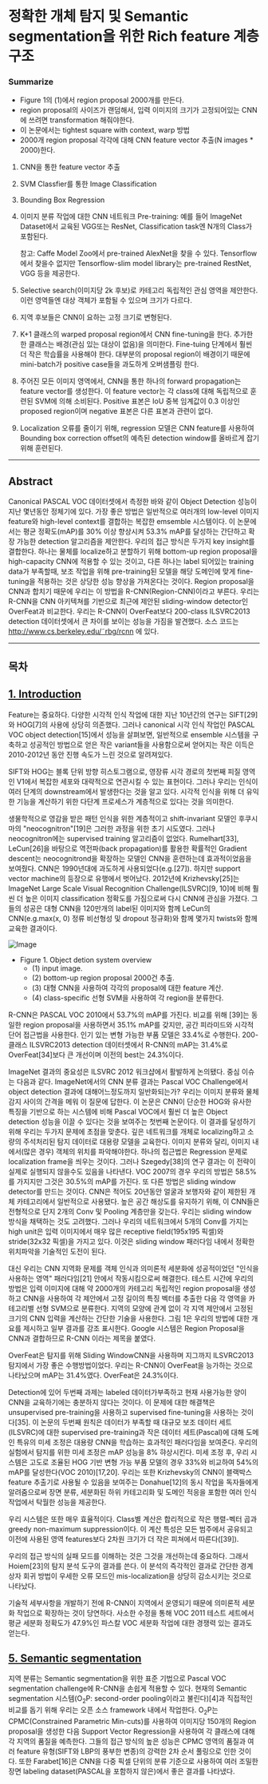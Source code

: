 # 정확한 개체 탐지 및 Semantic segmentation을 위한 Rich feature 계층 구조

### Summarize


- Figure 1의 (1)에서 region proposal 2000개를 만든다. 
- region proposal의 사이즈가 랜덤해서, 입력 이미지의 크기가 고정되어있는 CNN에 쓰려면 transformation 해줘야한다.
- 이 논문에서는 tightest square with context, warp 방법
- 2000개 region proposal 각각에 대해 CNN feature vector 추출(N images * 2000)한다.
1. CNN을 통한 feature vector 추출
2. SVM Classfier를 통한 Image Classification
3. Bounding Box Regression


1. 이미지 분류 작업에 대한 CNN 네트워크 Pre-training: 예를 들어 ImageNet Dataset에서 교육된 VGG또는 ResNet, Classification task엔 N개의 Class가 포함된다.

    참고: Caffe Model Zoo에서 pre-trained AlexNet을 찾을 수 있다. Tensorflow에서 찾을수 없지만 Tensorflow-slim model library는 pre-trained RestNet, VGG 등을 제공한다.

2. Selective search(이미지당 2k 후보)로 카테고리 독립적인 관심 영역을 제안한다. 이런 영역들엔 대상 객체가 포함될 수 있으며 크기가 다르다.

3. 지역 후보들은 CNN이 요하는 고정 크기로 변형된다.

4. K+1 클래스의 warped proposal region에서 CNN fine-tuning을 한다. 추가한 한 클래스는 배경(관심 있는 대상이 없음)을 의미한다. Fine-tuing 단계에서 훨씬 더 작은 학습률을 사용해야 한다. 대부분의 proposal region이 배경이기 때문에 mini-batch가 positive case들을 과도하게 오버샘플링 한다.

5. 주어진 모든 이미지 영역에서, CNN을 통한 하나의 forward propagation는 feature vector를 생성한다. 이 feature vector는 각 class에 대해 독립적으로 훈련된 SVM에 의해 소비된다.
Positive 표본은 IoU 중복 임계값이 0.3 이상인 proposed region이며 negative 표본은 다른 표본과 관련이 없다.

6. Localization 오류를 줄이기 위해, regression 모델은 CNN feature를 사용하여 Bounding box correction offset의 예측된 detection window를 올바르게 잡기 위해 훈련된다.


---

## Abstract
Canonical PASCAL VOC 데이터셋에서 측정한 바와 같이 Object Detection 성능이 지난 몇년동안 정체기에 있다. 가장 좋은 방법은 일반적으로 여러개의 low-level 이미지 feature와 high-level context를 결합하는 복잡한 emsemble 시스템이다. 이 논문에서는 평균 정확도(mAP)를 30% 이상 향상시켜 53.3% mAP를 달성하는 간단하고 확장 가능한 detection 알고리즘을 제안한다. 우리의 접근 방식은 두가지 key insight를 결합한다. 하나는 물체를 localize하고 분할하기 위해 bottom-up region proposal을 high-capacity CNN에 적용할 수 있는 것이고, 다른 하나는 label 되어있는 training data가 부족할때, 보조 작업을 위해 pre-training된 모델을 해당 도메인에 맞게 fine-tuning을 적용하는 것은 상당한 성능 향상을 가져온다는 것이다. Region proposal을 CNN과 합치기 때문에 우리는 이 방법을 R-CNN(Region-CNN)이라고 부른다. 우리는 R-CNN을 CNN 아키텍쳐를 기반으로 최근에 제안된 sliding-window detector인 OverFeat과 비교한다. 우리는 R-CNN이 OverFeat보다 200-class ILSVRC2013 detection 데이터셋에서 큰 차이를 보이는 성능을 가짐을 발견했다. 소스 코드는 http://www.cs.berkeley.edu/˜rbg/rcnn 에 있다.

---


## 목차

## [1. Introduction](#목차)
Feature는 중요하다. 다양한 시각적 인식 작업에 대한 지난 10년간의 연구는 SIFT[29]와 HOG[7]의 사용에 상당히 의존했다. 그러나 canonical 시각 인식 작업인 PASCAL VOC object detection[15]에서 성능을 살펴보면, 일반적으로 ensemble 시스템을 구축하고 성공적인 방법으로 얻은 작은 variant들을 사용함으로써 얻어지는 작은 이득은 2010-2012년 동안 진행 속도가 느린 것으로 알려져있다.

SIFT와 HOG는 블록 단위 방향 히스토그램으로, 영장류 시각 경로의 첫번째 피질 영역인 V1에서 복잡한 세포와 대략적으로 연관시킬 수 있는 표현이다. 그러나 우리는 인식이 여러 단계의 downstream에서 발생한다는 것을 알고 있다. 시각적 인식을 위해 더 유익한 기능을 계산하기 위한 다단계 프로세스가 계층적으로 있다는 것을 의미한다.

생물학적으로 영감을 받은 패턴 인식을 위한 계층적이고 shift-invariant 모델인 후쿠시마의 "neocognitron"[19]은 그러한 과정을 위한 초기 시도였다. 그러나 neocognitron에는 supervised training 알고리즘이 없었다. Rumelhart[33], LeCun[26]을 바탕으로 역전파(back propagation)를 활용한 확률적인 Gradient descent는 neocognitrond을 확장하는 모델인 CNN을 훈련하는데 효과적이었음을 보여줬다. CNN은 1990년대에 과도하게 사용되었다(e.g.[27]). 하지만 support vector machine의 등장으로 유행에서 벗어났다. 2012년에 Krizhevsky[25]는 ImageNet Large Scale Visual Recognition Challenge(ILSVRC)[9, 10]에 비해 훨씬 더 높은 이미지 classification 정확도를 가짐으로써 다시 CNN에 관심을 가졌다. 그들의 성공은 대형 CNN을 120만개의 label된 이미지와 함께 LeCun의 CNN(e.g.max(x, 0) 정류 비선형성 및 dropout 정규화)와 함께 몇가지 twists와 함께 교육한 결과이다.

![Image](https://i.imgur.com/1u81P49.png)
- Figure 1. Object detion system overview
    - (1) input image.
    - (2) bottom-up region proposal 2000건 추출.
    - (3) 대형 CNN을 사용하여 각각의 proposal에 대한 feature 계산.
    - (4) class-specific 선형 SVM을 사용하여 각 region을 분류한다.

R-CNN은 PASCAL VOC 2010에서 53.7%의 mAP를 가진다. 비교를 위해 [39]는 동일한 region proposal을 사용하면서 35.1% mAP를 갖지만, 공간 피라미드와 시각적 단어 접근법을 사용한다. 인기 있는 변형 가능한 부품 모델은 33.4%로 수행한다. 200-클래스 ILSVRC2013 detection 데이터셋에서 R-CNN의 mAP는 31.4%로 OverFeat[34]보다 큰 개선이며 이전의 best는 24.3%이다.


ImageNet 결과의 중요성은 ILSVRC 2012 워크샵에서 활발하게 논의됐다. 중심 이슈는 다음과 같다. ImageNet에서의 CNN 분류 결과는 Pascal VOC Challenge에서 object detection 결과에 대해어느정도까지 일반화되는가? 우리는 이미지 분류와 물체 감지 사이의 간격을 메워 이 질문에 답한다. 이 논문은 CNN이 단순한 HOG와 유사한 특징을 기반으로 하는 시스템에 비해 Pascal VOC에서 훨씬 더 높은 Object detection 성능을 이끌 수 있다는 것을 보여주는 첫번째 논문이다. 이 결과를 달성하기 위해 우리는 두가지 문제에 초점을 맞춘다. 깊은 네트워크를 개체로 localizing하고 소량의 주석처리된 탐지 데이터로 대용량 모델을 교육한다. 이미지 분류와 달리, 이미지 내에서(많은 경우) 객체의 위치를 파악해야한다. 하나의 접근법은 Regression 문제로 localization frame을 씌우는 것이다. 그러나 Szegedy[38]의 연구 결과는 이 전략이 실제로 실행되지 않을수도 있음을 나타낸다. VOC 2007의 경우 우리의 방법은 58.5%를 가지지만 그것은 30.5%의 mAP를 가진다. 또 다른 방법은 sliding window detector를 만드는 것이다. CNN은 적어도 20년동안 얼굴과 보행자와 같이 제한된 개체 카테고리에서 일반적으로 사용됐다. 높은 공간 해상도를 유지하기 위해, 이 CNN들은 전형적으로 단지 2개의 Conv 및 Pooling 계층만을 갖는다. 우리는 sliding window 방식을 채택하는 것도 고려했다. 그러나 우리의 네트워크에서 5개의 Conv를 가지는 high unit은 입력 이미지에서 매우 많은 receptive field(195x195 픽셀)와 stride(32x32 픽셀)을 가지고 있다. 이것은 sliding window 패러다임 내에서 정확한 위치파악을 기술적인 도전이 된다. 

대신 우리는 CNN 지역화 문제를 객체 인식과 의미론적 세분화에 성공적이었던 "인식을 사용하는 영역" 패러다임[21] 안에서 작동시킴으로써 해결한다. 테스트 시간에 우리의 방법은 입력 이미지에 대해 약 2000개의 카테고리 독립적인 region proposal을 생성하고 CNN을 사용하여 각 제안에서 고정 길이의 특징 벡터를 추출한 다음 각 영역을 카테고리별 선형 SVM으로 분류한다. 지역의 모양에 관계 없이 각 지역 제안에서 고정된 크기의 CNN 입력을 계산하는 간단한 기술을 사용한다. 그림 1은 우리의 방법에 대한 개요를 제시하고 일부 결과를 강조 표시한다. Google 시스템은 Region Proposal을 CNN과 결합하므로 R-CNN 이라는 제목을 붙였다.

OverFeat은 탐지를 위해 Sliding WindowCNN을 사용하며 지그까지 ILSVRC2013 탐지에서 가장 좋은 수행방법이었다. 우리는 R-CNN이 OverFeat을 능가하는 것으로 나타났으며 mAP는 31.4%였다. OverFeat은 24.3%이다.

Detection에 있어 두번째 과제는 labeled 데이터가부족하고 현재 사용가능한 양이 CNN을 교육하기에는 충분하지 않다는 것이다.
이 문제에 대한 해결책은 unsupervised pre-training을 사용하고 supervised fine-tuning을 사용하는 것이다[35]. 이 논문의 두번째 원칙은 데이터가 부족할 때 대규모 보조 데이터 세트(ILSVRC)에 대한 supervised pre-training과 작은 데이터 세트(Pascal)에 대해 도메인 특유의 미세 조정은 대용량 CNN을 학습하는 효과적인 패러다임을 보여준다. 우리의 실험에서 탐지를 위한 미세 조정은 mAP 성능을 8% 햐상시킨다. 미세 조정 후, 우리 시스템은 고도로 조율된 HOG 기반 변형 가능 부품 모델의 경우 33%와 비교하여 54%의 mAP를 달성한다(VOC 2010)[17,20]. 우리는 또한 Krizhevsky의 CNN이 블랙박스 feature 추출기로 사용될 수 있음을 보여주는 Donahue[12]의 동시 작업을 독자들에게 알려줌으로써 장면 분류, 세분화된 하위 카테고리화 및 도메인 적응을 포함한 여러 인식 작업에서 탁월한 성능을 제공한다. 

우리 시스템은 또한 매우 효율적이다. Class별 계산은 합리적으로 작은 행렬-벡터 곱과 greedy non-maximum suppression이다. 이 계산 특성은 모든 범주에서 공유되고 이전에 사용된 영역 features보다 2차원 크기가 더 작은 피쳐에서 따른다([39]).

우리의 접근 방식의 실패 모드를 이해하는 것은 그것을 개선하는데 중요하다. 그래서 Hoiem[23]의 탐지 분석 도구의 결과를 쓴다. 이 분석의 즉각적인 결과로 간단한 경계 상자  회귀 방법이 우세한 오류 모드인 mis-localization을 상당히 감소시키는 것으로 나타났다.

기술적 세부사항을 개발하기 전에 R-CNN이 지역에서 운영되기 때문에 의미론적 세분화 작업으로 확장하는 것이 당연하다. 사소한 수정을 통해 VOC 2011 테스트 세트에서 평균 세분화 정확도가 47.9%인 파스칼 VOC 세분화 작업에 대한 경쟁력 있는 결과도 얻는다.


## [5. Semantic segmentation](#목차)
지역 분류는 Semantic segmentation을 위한 표준 기법으로 Pascal VOC segmentation challenge에 R-CNN을 손쉽게 적용할 수 있다. 현재의 Semantic segmentation 시스템(O<sub>2</sub>P: second-order pooling이라고 불린다)[4]과 직접적인 비교를 돕기 위해 우리는 오픈 소스 framework 내에서 작업한다. O<sub>2</sub>P는 CPMC(Constrained Parametric Min-cuts)를 사용하여 이미지당 150개의 Region proposal을 생성한 다음 Support Vector Regression을 사용하여 각 클래스에 대해 각 지역의 품질을 예측한다. 그들의 접근 방식의 높은  성능은 CPMC 영역의 품질과 여러 feature 유형(SIFT와 LBP의 풍부한 변종)의 강력한 2차 순서 풀링으로 인한 것이다. 또한 Farabet[16]은 CNN을 다중 픽셀 단위의 분류 기준으로 사용하여 여러 조밀한 장면 labeling dataset(PASCAL을 포함하지 않은)에서 좋은 결과를 나타냈다.




##